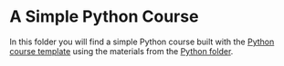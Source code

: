 # A Simple Python Course

In this folder you will find a simple Python course 
built with the [Python course template](https://github.com/jetbrains-academy/python-course-template) using the materials 
from the [Python folder](./../../Python).

